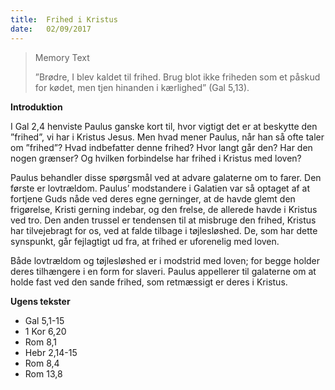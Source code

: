 ```yaml
---
title:  Frihed i Kristus
date:   02/09/2017
---
```


> <p>Memory Text</p>
> ”Brødre, I blev kaldet til frihed. Brug blot ikke friheden som et påskud for kødet, men tjen hinanden i kærlighed” (Gal 5,13).

**Introduktion**

I Gal 2,4 henviste Paulus ganske kort til, hvor vigtigt det er at beskytte den ”frihed”, vi har i Kristus Jesus. Men hvad mener Paulus, når han så ofte taler om ”frihed”? Hvad indbefatter denne frihed? Hvor langt går den? Har den nogen grænser? Og hvilken forbindelse har frihed i Kristus med loven?

Paulus behandler disse spørgsmål ved at advare galaterne om to farer. Den første er lovtrældom. Paulus’ modstandere i Galatien var så optaget af at fortjene Guds nåde ved deres egne gerninger, at de havde glemt den frigørelse, Kristi gerning indebar, og den frelse, de allerede havde i Kristus ved tro. Den anden trussel er tendensen til at misbruge den frihed, Kristus har tilvejebragt for os, ved at falde tilbage i tøjlesløshed. De, som har dette synspunkt, går fejlagtigt ud fra, at frihed er uforenelig med loven.

Både lovtrældom og tøjlesløshed er i modstrid med loven; for begge holder deres tilhængere i en form for slaveri. Paulus appellerer til galaterne om at holde fast ved den sande frihed, som retmæssigt er deres i Kristus.

**Ugens tekster**

* Gal 5,1-15
* 1 Kor 6,20
* Rom 8,1
* Hebr 2,14-15 
* Rom 8,4
* Rom 13,8
